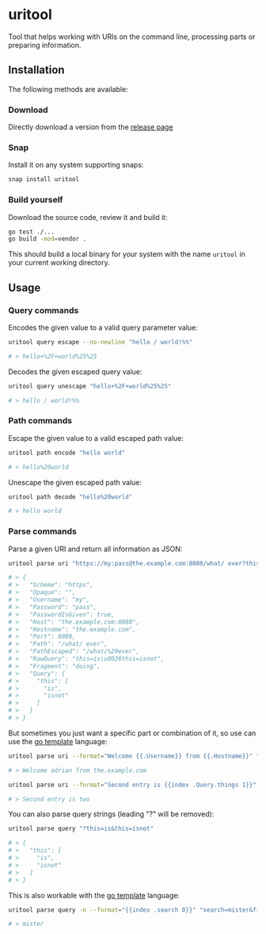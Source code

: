 # uritool

Tool that helps working with URIs on the command line, processing parts or preparing information.

## Installation

The following methods are available:

### Download

Directly download a version from the [release page](https://github.com/adrianrudnik/uritool/releases)

### Snap

Install it on any system supporting snaps:

```sh
snap install uritool
```

### Build yourself

Download the source code, review it and build it:

```sh
go test ./...
go build -mod=vendor .
```

This should build a local binary for your system with the name `uritool` in your current working directory.

## Usage

### Query commands

Encodes the given value to a valid query parameter value:

```sh
uritool query escape --no-newline "hello / world!%%"

# > hello+%2F+world%25%25
```

Decodes the given escaped query value:

```sh
uritool query unescape "hello+%2F+world%25%25"

# > hello / world!%%
```

### Path commands

Escape the given value to a valid escaped path value:

```sh
uritool path encode "hello world"

# > hello%20world
``` 

Unescape the given escaped path value:

```sh
uritool path decode "hello%20world"

# > hello world
``` 

### Parse commands

Parse a given URI and return all information as JSON:

```sh
uritool parse uri "https://my:pass@the.example.com:8080/what/ ever?this=is&this=isnot#doing"

# > {
# >   "Scheme": "https",
# >   "Opaque": "",
# >   "Username": "my",
# >   "Password": "pass",
# >   "PasswordIsGiven": true,
# >   "Host": "the.example.com:8080",
# >   "Hostname": "the.example.com",
# >   "Port": 8080,
# >   "Path": "/what/ ever",
# >   "PathEscaped": "/what/%20ever",
# >   "RawQuery": "this=is\u0026this=isnot",
# >   "Fragment": "doing",
# >   "Query": {
# >     "this": [
# >       "is",
# >       "isnot"
# >     ]
# >   }
# > }
```

But sometimes you just want a specific part or combination of it, so use can use the [go template](https://golang.org/pkg/text/template/) language:

```sh
uritool parse uri --format="Welcome {{.Username}} from {{.Hostname}}" "https://adrian:something@the.example.com:8080/?uh=oh"

# > Welcome adrian from the.example.com

uritool parse uri --format="Second entry is {{index .Query.things 1}}" "https://adrian:something@the.example.com:8080/?things=one&things=two"

# > Second entry is two
```

You can also parse query strings (leading "?" will be removed):

```sh
uritool parse query "?this=is&this=isnot"

# > {
# >   "this": [
# >     "is",
# >     "isnot"
# >   ]
# > }
```

This is also workable with the [go template](https://golang.org/pkg/text/template/) language:

```sh
uritool parse query -n --format="{{index .search 0}}" "search=mister&filter=x"

# > mister
```
